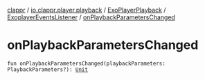 [clappr](../../../index.md) / [io.clappr.player.playback](../../index.md) / [ExoPlayerPlayback](../index.md) / [ExoplayerEventsListener](index.md) / [onPlaybackParametersChanged](.)

# onPlaybackParametersChanged

`fun onPlaybackParametersChanged(playbackParameters: PlaybackParameters?): `[`Unit`](https://kotlinlang.org/api/latest/jvm/stdlib/kotlin/-unit/index.html)